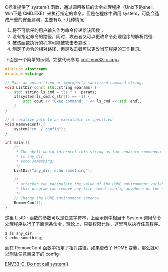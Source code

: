 C标准提供了 system() 函数，通过调用系统的命令处理程序（Unix下是shell, Win下是 CMD.EXE）来执行指定的命令。但是在程序中调用 system，可能会造成严重的安全漏洞，主要有以下几种情况：

1. 将不可信任的用户输入作为命令传递给该函数；
2. 没有指定命令的路径，同时，攻击者又可以更改命令处理程序的解析路径;
3. 被该函数执行的程序可能被攻击者篡改；
4. 制定了命令的相对路径，但是攻击者可以更改当前程序的工作目录。

下面是一个简单的示例，完整代码参考 [cert-env33-c.cpp](../Src/cert-env33-c.cpp)。

```c++
#include <iostream>
#include <string>

// Pass an unsanitized or improperly sanitized command string.
void ListDir(const std::string &params) {
    std::string ls_cmd = "ls " +  params;
    if(system(ls_cmd.c_str()) == -1) {
        std::cout << "Exec command: " << ls_cmd << std::endl;
    }
}

// A relative path to an executable is specified
void RemoveConf(){
    system("rm ~/.config");
}

int main(){
    /*
     * The shell would interpret this string as two separate commands:
     * ls any_dir;
     * echo something;
     */
    ListDir("any_dir; echo something");

    /*
     * attacker can manipulate the value of the HOME environment variable such that
     * this program can remove any file named .config anywhere on the system
     */
    // Change the HOME environment somehow.
    RemoveConf();
}
```

这里 ListDir 函数的参数可以是任意字符串，上面示例中相当于 System 调用命令处理程序执行了下面两条命令。理论上，只要权限允许，这里可以执行任意程序。

```
$ ls any_dir;
$ echo something;
```

而在 RemoveConf 函数中指定了相对路径，如果更改了 HOME 变量，那么就可以删除任意目录下的 config。

[ENV33-C. Do not call system()](https://wiki.sei.cmu.edu/confluence/pages/viewpage.action?pageId=87152177)  


